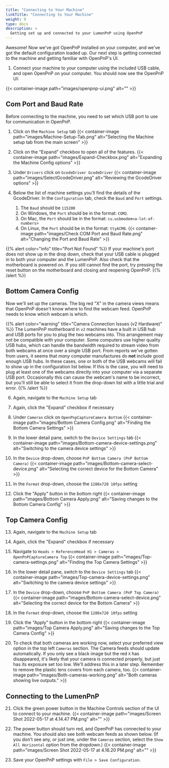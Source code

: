```yaml
---
title: "Connecting to Your Machine"
linkTitle: "Connecting to Your Machine"
weight: 9
type: docs
description: >
  Getting set up and connected to your LumenPnP using OpenPnP
---
```


Awesome! Now we've got OpenPnP installed on your computer, and we've got the default configuration loaded up. Our next step is getting connected to the machine and getting familiar with OpenPnP's UI.

1. Connect your machine to your computer using the included USB cable, and open OpenPnP on your computer. You should now see the OpenPnP UI:

{{< container-image path="images/openpnp-ui.png" alt="" >}}

## Com Port and Baud Rate

Before connecting to the machine, you need to set which USB port to use for communication in OpenPnP.

1. Click on the `Machine Setup` tab
  {{< container-image path="images/Machine-Setup-Tab.png" alt="Selecting the Machine setup tab from the main screen" >}}

2. Click on the "Expand" checkbox to open all of the features.
  {{< container-image path="images/Expand-Checkbox.png" alt="Expanding the Machine Config options" >}}

4. Under `Drivers` click on `GcodeDriver GcodeDriver`
  {{< container-image path="images/SelectGcodeDriver.png" alt="Reviewing the GcodeDriver options" >}}
  
5. Below the list of machine settings you'll find the details of the GcodeDriver. In the `Configuration` tab, check the `Baud` and `Port` settings.

   1. The `Baud` should be `115200`
   2. On Windows, the `Port` should be in the format: `COM2`.
   3. On Mac, the `Port` should be in the format: `cu.usbmodem<a-lot-of-numbers>`
   4. On Linux, the `Port` should be in the format: `ttyACM0`.
  {{< container-image path="images/Check COM Port and Baud Rate.png" alt="Changing the Port and Baud Rate" >}}

{{% alert color="info" title="Port Not Found" %}}
If your machine's port does not show up in the drop down, check that your USB cable is plugged in to both your computer and the LumenPnP. Also check that the motherboard is powered on. If you still cannot find the port, try pressing the reset button on the motherboard and closing and reopening OpenPnP.
{{% /alert %}}

## Bottom Camera Config

Now we'll set up the cameras. The big red "X" in the camera views means that OpenPnP doesn't know where to find the webcam feed. OpenPnP needs to know which webcam is which.

{{% alert color="warning" title="Camera Connection Issues (v2 Hardware)" %}}
The LumenPnP motherboard in `v2` machines have a built in USB hub and USB ports for you to plug the two webcams into. This arrangement may not be compatible with your computer. Some computers use higher quality USB hubs, which can handle the bandwidth required to stream video from both webcams at once over a single USB port. From reports we've gotten from users, it seems that *many* computer manufactures do **not** include good enough USB hubs. In these cases, one or both of the USB webcams will fail to show up in the configuration list below. If this is the case, you will need to plug at least one of the webcams directly into your computer via a separate USB port. Occasionally this can cause the webcam's name to be incorrect, but you'll still be able to select it from the drop-down list with a little trial and error.
{{% /alert %}}

6. Again, navigate to the `Machine Setup` tab
7. Again, click the "Expand" checkbox if necessary
8. Under `Cameras` click on `OpenPnpCaptureCamera Bottom`
  {{< container-image path="images/Bottom Camera Config.png" alt="Finding the Bottom Camera Settings" >}}

9. In the lower detail pane, switch to the `Device Settings` tab
  {{< container-image path="images/Bottom-camera-device-settings.png" alt="Switching to the camera device settings" >}}

10. In the `Device` drop-down, choose `PnP Bottom Camera (PnP Bottom Camera)`
  {{< container-image path="images/Bottom-camera-select-device.png" alt="Selecting the correct device for the Bottom Camera" >}}

11. In the `Format` drop-down, choose the `1280x720 10fps` setting

12. Click the "Apply" button in the bottom right
  {{< container-image path="images/Bottom Camera Apply.png" alt="Saving changes to the Bottom Camera Config" >}}

## Top Camera Config

13. Again, navigate to the `Machine Setup` tab
14. Again, click the "Expand" checkbox if necessary
15. Navigate to `Heads > ReferenceHead H1 > Cameras > OpenPnPCaptureCamera Top`
  {{< container-image path="images/Top-camera-settings.png" alt="Finding the Top Camera Settings" >}}

16. In the lower detail pane, switch to the `Device Settings` tab
  {{< container-image path="images/Top-camera-device-settings.png" alt="Switching to the camera device settings" >}}

17. In the `Device` drop-down, choose `PnP Bottom Camera (PnP Top Camera)`
  {{< container-image path="images/Bottom-camera-select-device.png" alt="Selecting the correct device for the Bottom Camera" >}}

18. In the `Format` drop-down, choose the `1280x720 10fps` setting

19. Click the "Apply" button in the bottom right
  {{< container-image path="images/Top Camera Apply.png" alt="Saving changes to the Top Camera Config" >}}

20. To check that both cameras are working now, select your preferred view option in the top left `Cameras` section. The Camera feeds should update automatically. If you only see a black image but the red `X` has disappeared, it's likely that your camera is connected properly, but just has its exposure set too low. We'll address this in a later step. Remember to remove the plastic lens covers from each camera, too.
  {{< container-image path="images/Both-cameras-working.png" alt="Both cameras showing live outputs." >}}

## Connecting to the LumenPnP
<!-- TODO: Better screenshot -->
21. Click the green power button in the Machine Controls section of the UI to connect to your machine.
  {{< container-image path="images/Screen Shot 2022-05-17 at 4.14.47 PM.png" alt="" >}}
  <!-- TODO: do you need to hit the power button for your cameras to show up, or should they show up like what we explained in step 20?? -->
22. The power button should turn red, and OpenPnP has connected to your machine. You should also see both webcam feeds as shown below. (If you don't see any, or just one, under the `Cameras` section, select the `Show All Horizontal` option from the dropdown.)
  {{< container-image path="images/Screen Shot 2022-05-17 at 4.16.20 PM.png" alt="" >}}

23. Save your OpenPnP settings with `File > Save Configuration`.
